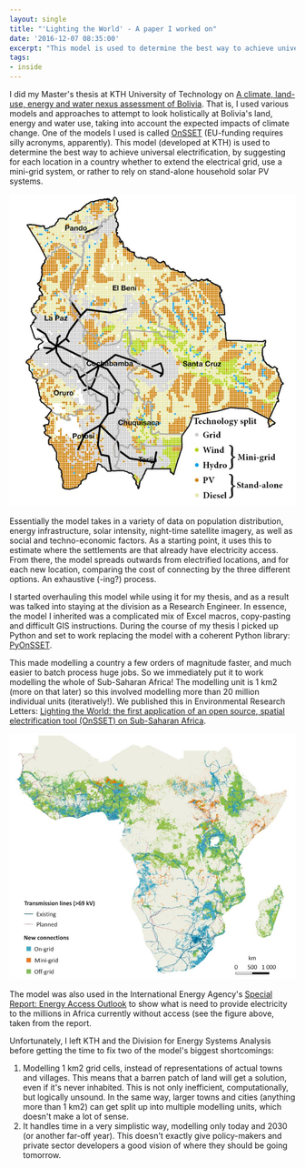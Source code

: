 ```yaml
---
layout: single
title: "'Lighting the World' - A paper I worked on"
date: '2016-12-07 08:35:00'
excerpt: "This model is used to determine the best way to achieve universal electrification, by suggesting for each location in a country whether to extend the electrical grid, use a mini-grid system, or rather to rely on stand-alone household solar PV systems."
tags:
- inside
---
```


I did my Master's thesis at KTH University of Technology on [A climate, land-use, energy and water nexus assessment of Bolivia](http://urn.kb.se/resolve?urn=urn%3Anbn%3Ase%3Akth%3Adiva-189473). That is, I used various models and approaches to attempt to look holistically at Bolivia's land, energy and water use, taking into account the expected impacts of climate change. One of the models I used is called [OnSSET](http://www.onsset.org/) (EU-funding requires silly acronyms, apparently). This model (developed at KTH) is used to determine the best way to achieve universal electrification, by suggesting for each location in a country whether to extend the electrical grid, use a mini-grid system, or rather to rely on stand-alone household solar PV systems.

![Onsset Bolivia][onsset1]

Essentially the model takes in a variety of data on population distribution, energy infrastructure, solar intensity, night-time satellite imagery, as well as social and techno-economic factors. As a starting point, it uses this to estimate where the settlements are that already have electricity access. From there, the model spreads outwards from electrified locations, and for each new location, comparing the cost of connecting by the three different options. An exhaustive (-ing?) process.

I started overhauling this model while using it for my thesis, and as a result was talked into staying at the division as a Research Engineer. In essence, the model I inherited was a complicated mix of Excel macros, copy-pasting and difficult GIS instructions. During the course of my thesis I picked up Python and set to work replacing the model with a coherent Python library: [PyOnSSET](https://github.com/carderne/PyOnSSET).

This made modelling a country a few orders of magnitude faster, and much easier to batch process huge jobs. So we immediately put it to work modelling the whole of Sub-Saharan Africa! The modelling unit is 1 km2  (more on that later) so this involved modelling more than 20 million individual units (iteratively!). We published this in Environmental Research Letters: [Lighting the World: the first application of an open source, spatial electrification tool (OnSSET) on Sub-Saharan Africa](http://iopscience.iop.org/article/10.1088/1748-9326/aa7b29/meta).

![Onsset Africa][onsset2]

The model was also used in the International Energy Agency's [Special Report: Energy Access Outlook](https://webstore.iea.org/weo-2017-special-report-energy-access-outlook)  to show what is need to provide electricity to the millions in Africa currently without access (see the figure above, taken from the report.

Unfortunately, I left KTH and the Division for Energy Systems Analysis before getting the time to fix two of the model's biggest shortcomings:

1. Modelling 1 km2  grid cells, instead of representations of actual towns and villages. This means that a barren patch of land will get a solution, even if it's never inhabited. This is not only inefficient, computationally, but     logically unsound. In the same way, larger towns and cities (anything more than 1 km2) can get split up into multiple modelling units, which doesn't make a lot of sense.
2. It handles time in a very simplistic way, modelling only today  and 2030 (or another far-off year). This doesn't exactly give policy-makers and private sector developers a good vision of where they should be going tomorrow.

[onsset1]: /assets/images/2016/onsset1.jpg
[onsset2]: /assets/images/2016/onsset2.jpg